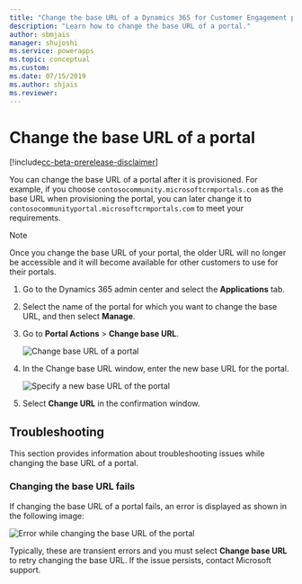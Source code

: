 ```yaml
---
title: "Change the base URL of a Dynamics 365 for Customer Engagement portal | MicrosoftDocs"
description: "Learn how to change the base URL of a portal."
author: sbmjais
manager: shujoshi
ms.service: powerapps
ms.topic: conceptual
ms.custom: 
ms.date: 07/15/2019
ms.author: shjais
ms.reviewer:
---
```


# Change the base URL of a portal

[!include[cc-beta-prerelease-disclaimer](../../../includes/cc-beta-prerelease-disclaimer.md)]

You can change the base URL of a portal after it is provisioned. For example, if you choose `contosocommunity.microsoftcrmportals.com` as the base URL when provisioning the portal, you can later change it to `contosocommunityportal.microsoftcrmportals.com` to meet your requirements.

> [!NOTE]
> Once you change the base URL of your portal, the older URL will no longer be accessible and it will become available for other customers to use for their portals.

1.	Go to the Dynamics 365 admin center and select the **Applications** tab.

2.	Select the name of the portal for which you want to change the base URL, and then select **Manage**.

3.	Go to **Portal Actions** > **Change base URL**. 

    ![Change base URL of a portal](media/change-base-url-action.png "Change base URL of a portal")

4.	In the Change base URL window, enter the new base URL for the portal.

    ![Specify a new base URL of the portal](media/change-base-url.png "Specify a new base URL of the portal")

5.	Select **Change URL** in the confirmation window.

## Troubleshooting

This section provides information about troubleshooting issues while changing the base URL of a portal.

### Changing the base URL fails

If changing the base URL of a portal fails, an error is displayed as shown in the following image:

![Error while changing the base URL of the portal](media/change-base-url-error.png "Error while changing the base URL of the portal")

Typically, these are transient errors and you must select **Change base URL** to retry changing the base URL. If the issue persists, contact Microsoft support.

